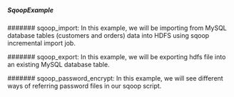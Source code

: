 ##### SqoopExample


####### sqoop_import: In this example, we will be importing from MySQL database tables (customers and orders) data into HDFS using sqoop incremental import job.

####### sqoop_export: In this example, we will be exporting hdfs file into an existing MySQL database table.

####### sqoop_password_encrypt: In this example, we will see different ways of referring password files in our sqoop script.
